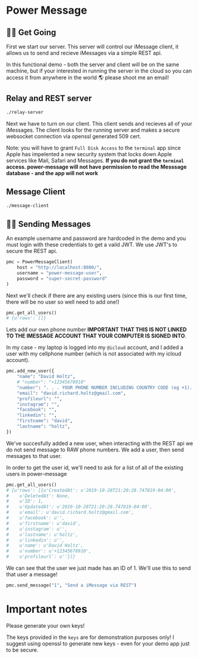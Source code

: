 # Power Message

## 🚴‍♀️ Get Going

First we start our server. This server will control our iMessage client, it allows us to send and recieve iMessages via a simple REST api. 

In this functional demo - both the server and client will be on the same machine, but if your interested in running the server in the cloud so you can access it from anywhere in the world 🌎 please shoot me an email!

## Relay and REST server
```bash
./relay-server
```

Next we have to turn on our client. This client sends and recieves all of your iMessages. The client looks for the running server and makes a secure websocket connection via openssl generated 509 cert. 

Note: you will have to grant `Full Disk Access` to the `terminal` app since Apple has impelented a new security system that locks down Apple services like Mail, Safari and Messages. **If you do not grant the `terminal` access. power-message will not have permission to read the Messsage database - and the app will not work**

## Message Client
```bash
./message-client
```

## 👨‍🚀 Sending Messages


An example username and password are hardcoded in the demo and you must login with these credentials to get a vaild JWT. We use JWT's to secure the REST api.

```python
pmc = PowerMessageClient(
    host = "http://localhost:8080/", 
    username = "power-message-user", 
    password = "super-secret-password"
)
```

Next we'll check if there are any existing users (since this is our first time, there will be no user so well need to add one!)

```python
pmc.get_all_users()
# {u'rows': []}
```

Lets add our own phone number **IMPORTANT THAT THIS IS NOT LINKED TO THE IMESSAGE ACCOUNT THAT YOUR COMPUTER IS SIGNED INTO**.

In my case - my laptop is logged into my `@icloud` account, and I added a user with my cellphone number (which is not associated with my icloud account).


```python
pmc.add_new_user({
    "name": "David Holtz",
    # "number": "+12345678910"
    "number": ". . . YOUR PHONE NUMBER INCLUDING COUNTRY CODE (eg +1). . .",
    "email": "david.richard.holtz@gmail.com",
    "profileurl": "",
    "instagram": "",
    "facebook": "",
    "linkedin": "",
    "firstname": "david",
    "lastname": "holtz",
})
```

We've succesfully added a new user, when interacting with the REST api we do not send message to RAW phone numbers. We add a user, then send messages to that user. 

In order to get the user id, we'll need to ask for a list of all of the existing users in power-message

```python
pmc.get_all_users()
# {u'rows': [{u'CreatedAt': u'2019-10-28T21:20:28.747819-04:00',
#    u'DeletedAt': None,
#    u'ID': 1,
#    u'UpdatedAt': u'2019-10-28T21:20:28.747819-04:00',
#    u'email': u'david.richard.holtz@gmail.com',
#    u'facebook': u'',
#    u'firstname': u'david',
#    u'instagram': u'',
#    u'lastname': u'holtz',
#    u'linkedin': u'',
#    u'name': u'David Holtz',
#    u'number': u'+12345678910',
#    u'profileurl': u''}]}
```

We can see that the user we just made has an ID of 1. We'll use this to send that user a message!


```python
pmc.send_message("1", "Send a iMessage via REST")
```



# Important notes

Please generate your own keys!

The keys provided in the `keys` are for demonstration purposes only! I suggest using openssl to generate new keys - even for your demo app just to be secure.

